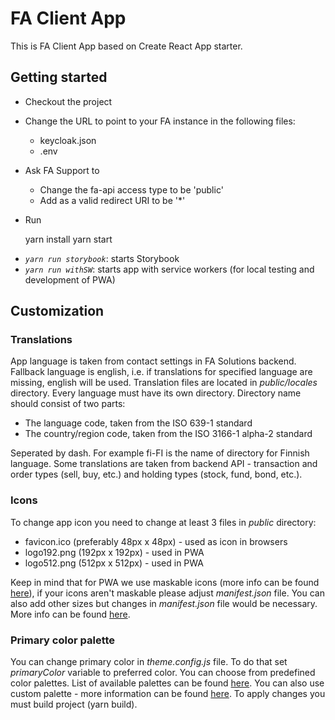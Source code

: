 # FA Client App

This is FA Client App based on Create React App starter.

## Getting started

* Checkout the project
* Change the URL to point to your FA instance in the following files:
    * keycloak.json
    * .env
* Ask FA Support to
    * Change the fa-api access type to be 'public'
    * Add as a valid redirect URI to be '*'
* Run

  	yarn install
  	yarn start

- _`yarn run storybook`_: starts Storybook
- _`yarn run withSW`_: starts app with service workers (for local testing and development of PWA)

## Customization

### Translations

App language is taken from contact settings in FA Solutions backend. Fallback language is english, i.e. if translations
for specified language are missing, english will be used. Translation files are located in *public/locales* directory.
Every language must have its own directory. Directory name should consist of two parts:

* The language code, taken from the ISO 639-1 standard
* The country/region code, taken from the ISO 3166-1 alpha-2 standard

Seperated by dash. For example fi-FI is the name of directory for Finnish language. Some translations are taken from
backend API - transaction and order types (sell, buy, etc.) and holding types (stock, fund, bond, etc.).

### Icons

To change app icon you need to change at least 3 files in *public* directory:

* favicon.ico (preferably 48px x 48px) - used as icon in browsers
* logo192.png (192px x 192px) - used in PWA
* logo512.png (512px x 512px) - used in PWA

Keep in mind that for PWA we use maskable icons (more info can be found [here](https://web.dev/maskable-icon/)), if your
icons aren't maskable please adjust *manifest.json* file. You can also add other sizes but changes in *manifest.json*
file would be necessary. More info can be found [here](https://developer.mozilla.org/en-US/docs/Web/Manifest/icons).

### Primary color palette

You can change primary color in *theme.config.js* file. To do that set *primaryColor* variable to preferred color. You
can choose from predefined color palettes. List of available palettes can be
found [here](https://tailwindcss.com/docs/customizing-colors). You can also use custom palette - more information can be
found [here](https://tailwindcss.com/docs/customizing-colors#generating-colors). To apply changes you must build
project (yarn build).